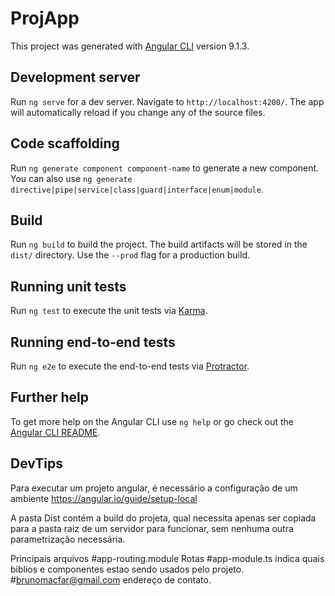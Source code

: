 # ProjApp

This project was generated with [Angular CLI](https://github.com/angular/angular-cli) version 9.1.3.

## Development server

Run `ng serve` for a dev server. Navigate to `http://localhost:4200/`. The app will automatically reload if you change any of the source files.

## Code scaffolding

Run `ng generate component component-name` to generate a new component. You can also use `ng generate directive|pipe|service|class|guard|interface|enum|module`.

## Build

Run `ng build` to build the project. The build artifacts will be stored in the `dist/` directory. Use the `--prod` flag for a production build.

## Running unit tests

Run `ng test` to execute the unit tests via [Karma](https://karma-runner.github.io).

## Running end-to-end tests

Run `ng e2e` to execute the end-to-end tests via [Protractor](http://www.protractortest.org/).

## Further help

To get more help on the Angular CLI use `ng help` or go check out the [Angular CLI README](https://github.com/angular/angular-cli/blob/master/README.md).


## DevTips
Para executar um projeto angular, é necessário a configuração de um ambiente https://angular.io/guide/setup-local 

A pasta Dist contém a build do projeta, qual necessita apenas ser copiada para a pasta raiz de um servidor para funcionar, sem nenhuma outra parametrização necessária.


Principais arquivos
#app-routing.module Rotas
#app-module.ts indica quais biblios e componentes estao sendo usados pelo projeto.
#brunomacfar@gmail.com endereço de contato.